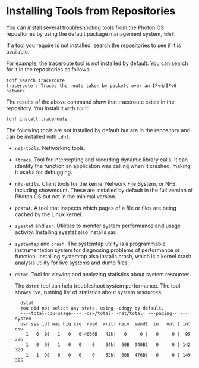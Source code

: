 # Installing Tools from Repositories

You can install several troubleshooting tools from the Photon OS repositories by using the default package management system, `tdnf`. 

If a tool you require is not installed, search the repositories to see if it is available. 

For example, the traceroute tool is not installed by default. You can search for it in the repositories as follows:   

	tdnf search traceroute
	traceroute : Traces the route taken by packets over an IPv4/IPv6 network

The results of the above command show that traceroute exists in the repository. You install it with `tdnf`: 

	tdnf install traceroute

The following tools are not installed by default but are in the repository and can be installed with `tdnf`: 

* `net-tools`. Networking tools.
* `ltrace`. Tool for intercepting and recording dynamic library calls. It can identify the function an application was calling when it crashed, making it useful for debugging.
* `nfs-utils`. Client tools for the kernel Network File System, or NFS, including showmount. These are installed by default in the full version of Photon OS but not in the minimal version. 
* `pcstat`. A tool that inspects which pages of a file or files are being cached by the Linux kernel.
* `sysstat` and `sar`. Utilities to monitor system performance and usage activity. Installing sysstat also installs sar.
* `systemtap` and `crash`. The systemtap utility is a programmable instrumentation system for diagnosing problems of performance or function. Installing systemtap also installs crash, which is a kernel crash analysis utility for live systems and dump files.
* `dstat`. Tool for viewing and analyzing statistics about system resources.

    The `dstat` tool can help troubleshoot system performance. The tool shows live, running list of statistics about system resources: 
    
    	dstat
    	You did not select any stats, using -cdngy by default.
    	----total-cpu-usage---- -dsk/total- -net/total- ---paging-- ---system--
    	usr sys idl wai hiq siq| read  writ| recv  send|  in   out | int   csw
    	  1   0  98   1   0   0|4036B   42k|   0     0 |   0     0 |  95   276
    	  1   0  98   1   0   0|   0    64k|  60B  940B|   0     0 | 142   320
    	  1   1  98   0   0   0|   0    52k|  60B  476B|   0     0 | 149   385

